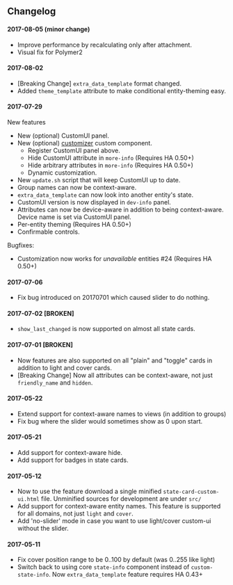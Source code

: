 ## Changelog
#### 2017-08-05 (minor change)
* Improve performance by recalculating only after attachment.
* Visual fix for Polymer2

#### 2017-08-02
* [Breaking Change] `extra_data_template` format changed.
* Added `theme_template` attribute to make  conditional entity-theming easy.

#### 2017-07-29
New features
* New (optional) CustomUI panel.
* New (optional) [customizer](https://github.com/andrey-git/home-assistant-customizer) custom component.
  * Register CustomUI panel above.
  * Hide CustomUI attribute in `more-info` (Requires HA 0.50+)
  * Hide arbitrary attributes in `more-info` (Requires HA 0.50+)
  * Dynamic customization.
* New `update.sh` script that will keep CustomUI up to date.
* Group names can now be context-aware.
* `extra_data_template` can now look into another entity's state.
* CustomUI version is now displayed in `dev-info` panel.
* Attributes can now be device-aware in addition to being context-aware. Device name is set via CustomUI panel.
* Per-entity theming (Requires HA 0.50+)
* Confirmable controls.


Bugfixes:
* Customization now works for *unavailable* entities #24 (Requires HA 0.50+)
#### 2017-07-06
* Fix bug introduced on 20170701 which caused slider to do nothing.

#### 2017-07-02 [BROKEN]
* `show_last_changed` is now supported on almost all state cards.

#### 2017-07-01 [BROKEN]
* Now features are also supported on all "plain" and "toggle" cards in addition to light and cover cards.
* [Breaking Change] Now all attributes can be context-aware, not just `friendly_name` and `hidden`.

#### 2017-05-22
* Extend support for context-aware names to views (in addition to groups)
* Fix bug where the slider would sometimes show as 0 upon start.

#### 2017-05-21
* Add support for context-aware hide.
* Add support for badges in state cards.

#### 2017-05-12
* Now to use the feature download a single minified `state-card-custom-ui.html` file. Unminified sources for development are under `src/`
* Add support for context-aware entity names. This feature is supported for all domains, not just `light` and `cover`.
* Add 'no-slider' mode in case you want to use light/cover custom-ui without the slider.

#### 2017-05-11
* Fix cover position range to be 0..100 by default (was 0..255 like light)
* Switch back to using core `state-info` component instead of `custom-state-info`.
  Now `extra_data_template` feature requires HA 0.43+
